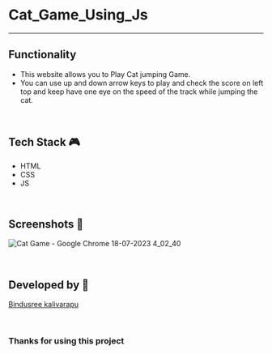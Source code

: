 # Cat_Game_Using_Js

--- 

## **Functionality**

- This website allows you to Play Cat jumping Game. 
- You can use up and down arrow keys to play and check the score on left top and keep have one eye on the speed of the track while jumping the cat. 


<br>

## **Tech Stack 🎮**

- HTML
- CSS
- JS


<br>

## **Screenshots 📸**


![Cat Game - Google Chrome 18-07-2023 4_02_40](https://github.com/Kalivarapubindusree/Dev-Geeks/assets/114821855/ac4ca3d3-2884-4092-bf71-f97b8a60b83a)


<br>

## **Developed by 👦**

[Bindusree kalivarapu](https://github.com/Kalivarapubindusree)

<br>

### **Thanks for using this project**
